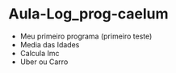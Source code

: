 # Aula-Log_prog-caelum
- Meu primeiro programa (primeiro teste)
- Media das Idades
- Calcula Imc
- Uber ou Carro
